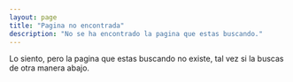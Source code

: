 ```yaml
---
layout: page
title: "Pagina no encontrada"
description: "No se ha encontrado la pagina que estas buscando."
---  
```


Lo siento, pero la pagina que estas buscando no existe, tal vez si la buscas de otra manera abajo.

<script type="text/javascript">
  var GOOG_FIXURL_LANG = 'en';
  var GOOG_FIXURL_SITE = '{{ site.url }}'
</script>
<script type="text/javascript"
  src="http://linkhelp.clients.google.com/tbproxy/lh/wm/fixurl.js">
</script>